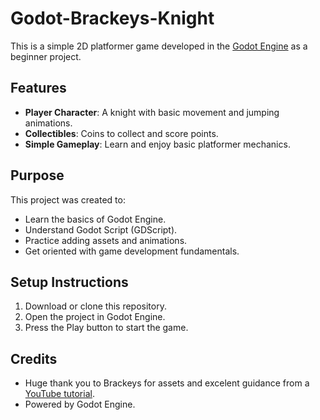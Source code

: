 # Godot-Brackeys-Knight

This is a simple 2D platformer game developed in the [Godot Engine](https://godotengine.org/) as a beginner project. 

## Features

- **Player Character**: A knight with basic movement and jumping animations.
- **Collectibles**: Coins to collect and score points.
- **Simple Gameplay**: Learn and enjoy basic platformer mechanics.

## Purpose

This project was created to:
- Learn the basics of Godot Engine.
- Understand Godot Script (GDScript).
- Practice adding assets and animations.
- Get oriented with game development fundamentals.

## Setup Instructions

1. Download or clone this repository.
2. Open the project in Godot Engine.
3. Press the Play button to start the game.

## Credits

- Huge thank you to Brackeys for assets and excelent guidance from a [YouTube tutorial](https://youtu.be/LOhfqjmasi0?si=YYwkaFrrgXZApdG2).
- Powered by Godot Engine.
